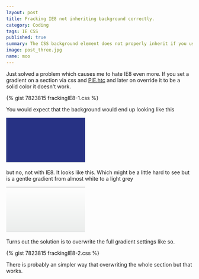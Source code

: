 ```yaml
---
layout: post
title: Fracking IE8 not inheriting background correctly.
category: Coding
tags: IE CSS
published: true
summary: The CSS background element does not properly inherit if you use PIE.htc.
image: post_three.jpg
name: moo
---
```

<p>
Just solved a problem which causes me to hate IE8 even more.  If you set a gradient on a section via css and <a href="http://css3pie.com/" title="PIE.htc">PIE.htc</a>
 and later on override it to be a solid color it doesn't work.
</p>
<!-- more -->

{% gist 7823815 frackingIE8-1.css %}

<p>
You would expect that the background would end up looking like this
</p>
<img src="/images/blue-gradient.png">
<p>
but no, not with IE8. It looks like this. Which might be a little hard to see but is a gentle gradient from almost white to a light grey
</p>
<img src="/images/grey-gradient.png">

<p>
Turns out the solution is to overwrite the full gradient settings like so.
</p>

{% gist 7823815 frackingIE8-2.css %}

<p>
There is probably an simpler way that overwriting the whole section but that works.
</p>

